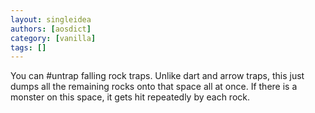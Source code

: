 ```yaml
---
layout: singleidea
authors: [aosdict]
category: [vanilla]
tags: []
---
```

You can #untrap falling rock traps. Unlike dart and arrow traps, this just dumps all the remaining rocks onto that space all at once. If there is a monster on this space, it gets hit repeatedly by each rock.
